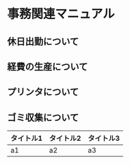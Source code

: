 # 事務関連マニュアル
## 休日出勤について
## 経費の生産について
## プリンタについて
## ゴミ収集について

|タイトル1|タイトル2|タイトル3|
|--|--|--|
|a1|a2|a3|